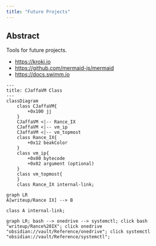 ```yaml
---
title: "Future Projects"
---
```

## Abstract
Tools for future projects.
- https://kroki.io
- https://github.com/mermaid-js/mermaid
- https://docs.swimm.io

```mermaid
---
title: CJaffaVM Class
---
classDiagram
	class CJaffaVM{
		+0x100 jj
	}
    CJaffaVM <|-- Rance_IX
    CJaffaVM <|-- vm_ip
    CJaffaVM <|-- vm_topmost
    class Rance_IX{
        +0x12 beakColor
    }
    class vm_ip{
	    +0x00 bytecode
	    +0x02 argument (optional)
    }
    class vm_topmost{
    }
	class Rance_IX internal-link;
```

```mermaid
graph LR
A[writeup/Rance IX] --> B 

class A internal-link;
```

```mermaid
graph LR; bash --> onedrive --> systemctl; click bash "writeup/Rance%20IX"; click onedrive "obsidian://vault/Reference/onedrive"; click systemctl "obsidian://vault/Reference/systemctl";
```

